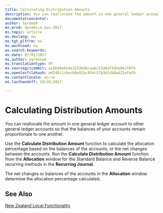 ```yaml
---
title: Calculating Distribution Amounts
description: You can reallocate the amount in one general ledger account to other general ledger accounts so that the balances of your accounts remain proportionate to one another.
documentationcenter: 
author: SorenGP
ms.prod: dynamics-nav-2017
ms.topic: article
ms.devlang: na
ms.tgt_pltfrm: na
ms.workload: na
ms.search.keywords: 
ms.date: 07/01/2017
ms.author: sgroespe
ms.translationtype: HT
ms.sourcegitcommit: a16640e014e157d4dbcaabc53d0df2d3e063f8f9
ms.openlocfilehash: ed248c1cbecb9e81bc934c57b363cb8a432efaf9
ms.contentlocale: en-nz
ms.lasthandoff: 10/26/2017

---
```

# <a name="calculating-distribution-amounts"></a>Calculating Distribution Amounts
You can reallocate the amount in one general ledger account to other general ledger accounts so that the balances of your accounts remain proportionate to one another.  

 Use the **Calculate Distribution Amount** function to calculate the allocation percentage based on the balances of the accounts, or the net changes between the accounts. Run the **Calculate Distribution Amount** function from the **Allocation** window for the Standard Balance and Reverse Balance recurring methods in the **Recurring Journal**.  

 The net changes or balances of the accounts in the **Allocation** window determine the allocation percentage calculated.  

## <a name="see-also"></a>See Also  
 [New Zealand Local Functionality](new-zealand-local-functionality.md)


